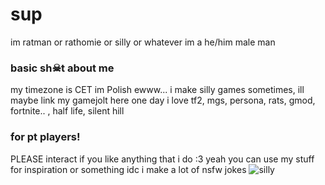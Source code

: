 # sup
im ratman or rathomie or silly or whatever
im a he/him male man
### basic sh☠t about me
my timezone is CET im Polish ewww...
i make silly games sometimes, ill maybe link my gamejolt here one day
i love tf2, mgs, persona, rats, gmod, fortnite.. , half life, silent hill
### for pt players!
PLEASE interact if you like anything that i do :3 
yeah you can use my stuff for inspiration or something idc
i make a lot of nsfw jokes
![silly](https://i.pinimg.com/564x/8f/e2/df/8fe2df2fb28118896d1369f78eeaeb21.jpg)
